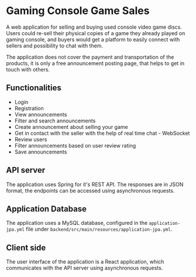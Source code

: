 # Gaming Console Game Sales

A web application for selling and buying used console video game discs. 
Users could re-sell their physical copies of a game they already played on gaming console, 
and buyers would get a platform to easily connect with sellers and possibility to chat with them.

The application does not cover the payment and transportation of the products, it is only a free announcement posting page, 
that helps to get in touch with others.


## Functionalities 

- Login
- Registration
- View announcements
- Filter and search announcements
- Create announcement about selling your game
- Get in contact with the seller with the help of real time chat - WebSocket
- Review users
- Filter announcements based on user review rating
- Save announcements

## API server

The application uses Spring for it's REST API. 
The responses are in JSON format, the endpoints can be accessed using asynchronous requests.

## Application Database

The application uses a MySQL database, configured in the `application-jpa.yml` file under 
`backend/src/main/resources/application-jpa.yml`.

## Client side

The user interface of the application is a React application, which communicates
with the API server using asynchronous requests.